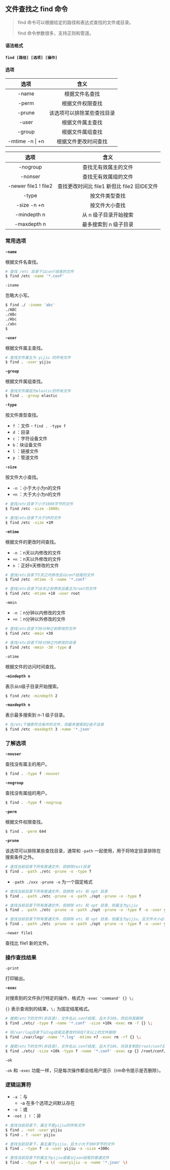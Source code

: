## 文件查找之 find 命令

> find 命令可以根据给定的路径和表达式查找的文件或目录。
>
> find 命令参数很多，支持正则和管道。

#### 语法格式

**`find [路径] [选项] [操作]`**

#### 选项

|      选项       |            含义            |
| :-------------: | :------------------------: |
|      -name      |       根据文件名查找       |
|      -perm      |      根据文件权限查找      |
|     -prune      | 该选项可以排除某些查找目录 |
|      -user      |      根据文件属主查找      |
|     -group      |      根据文件属组查找      |
| -mtime -n \| +n |    根据文件更改时间查找    |

|         选项         |                    含义                     |
| :------------------: | :-----------------------------------------: |
|       -nogroup       |            查找无有效属主的文件             |
|       -nonser        |            查找无有效属组的文件             |
| -newer file1 ! file2 | 查找更改时间比 file1 新但比 file2 旧IDE文件 |
|        -type         |               按文件类型查找                |
|     -size -n +n      |               按文件大小查找                |
|     -mindepth n      |            从 n 级子目录开始搜索            |
|     -maxdepth n      |            最多搜索到 n 级子目录            |

### 常用选项

**`-name`**

根据文件名查找。

```sh
# 查找 /etc 目录下以conf结尾的文件
$ find /etc -name '*.conf'
```

`-iname` 

忽略大小写。

```bash
$ find ./ -iname 'abc'
./ABC
./ABc
./Abc
./abc
$
```

**`-user`**

根据文件属主查找。

```sh
# 查找文件属主为 yijiu 的所有文件
$ find . -user yijiu
```

**`-group`**

根据文件属组查找。

```sh
# 查找文件属组为elastic的所有文件
$ find . -group elastic
```

**`-type`**

按文件类型查找。

- `f` ：文件  -  `find . -type f `
- `d` ：目录
- `c` ：字符设备文件
- `b`：块设备文件
- `l` ：链接文件
- `p` ：管道文件

**`-size`**

按文件大小查找。

- `-n` ：小于大小为n的文件
- `+n` ：大于大小为n的文件

```sh
# 查找/etc目录下小于1000字节的文件
$ find /etc -size -1000c
```

```sh
# 查找/etc目录下大于1M的文件
$ find /etc -size +1M
```

**`-mtime`**

根据文件的更改时间查找。

- `-n` ：n天以内修改的文件
- `+n` ：n天以外修改的文件
- `n`   ：正好n天修改的文件

```sh
# 查找/etc目录下5天之内修改且以conf结尾的文件
$ find /etc -mtime -5 -name '*.conf'
```

```sh
# 查找/etc目录下10天之前修改且属主为root的文件
$ find /etc -mtime +10 -user root
```

`-mmin`

- `-n` ：n分钟以内修改的文件
- `+n` ：n分钟以外修改的文件

```sh
# 查找/etc目录下30分钟之前修改的文件
$ find /etc -mmin +30
```

```sh
# 查找/etc目录下30分钟之内修改的目录
$ find /etc -mmin -30 -type d
```

`-atime`

根据文件的访问时间查找。

**`-mindepth n`**

表示从n级子目录开始搜索。

```sh
$ find /etc -mindepth 2
```

**`-maxdepth n`** 

表示最多搜索到 n-1 级子目录。

```sh
# 在/etc下搜索符合条件的文件，但最多搜索到2级子目录
$ find /etc -maxdepth 3 -name '*.json'
```



### 了解选项

**`-nouser`** 

查找没有属主的用户。

```sh
$ find . -type f -nouser
```

**`-nogroup`**

查找没有属组的用户。

```sh
$ find . -type f -nogroup
```

**`-perm`**

根据文件权限查找。

```sh
$ find . -perm 644
```

**`-prune`**

该选项可以排除某些查找目录，通常和 `-path` 一起使用，用于将特定目录排除在搜索条件之外。

```sh
# 查找当前目录下所有普通文件，但排除test目录
$ find . -path ./etc -prune -o -type f
```

- `-path ./xxx -prune -o` 为一个固定格式

```sh
# 查找当前目录下所有普通文件，但排除 etc 和 opt 目录
$ find . -path ./etc -prune -o -path ./opt -prune -o -type f
```

```sh
# 查找当前目录下所有普通文件，但排除 etc 和 opt 目录，但属主为yijiu
$ find . -path ./etc -prune -o -path ./opt -prune -o -type f -a -user yijiu
```

```sh
# 查找当前目录下所有普通文件，但排除 etc 和 opt 目录，但属主为yijiu，且文件大小必须大于500字
$ find . -path ./etc -prune -o -path ./opt -prune -o -type f -a -user yijiu -a -size +500c
```

`-newer file1`

查找比 file1 新的文件。



### 操作查找结果

`-print`

打印输出。

**`-exec`**

对搜索到的文件执行特定的操作，格式为 `-exec 'command' {} \;` 

`{}` 表示查询到的结果，`\;` 为固定结尾格式。

```sh
# 搜索/etc下的文件(非目录)，文件名以.conf结尾，且大于10k，然后将其删除
$ find ./etc/ -type f -name '*.conf' -size +10k -exec rm -f {} \;
```

```sh
# 将/var/log目录下以log结尾且更改时间在7天以上的文件删除
$ find ./var/log/ -name '*.log' -mtime +7 -exec rm -rf {} \;
```

```sh
# 搜索/etc下的文件(非目录)，文件名以.conf结尾，且大于10k，将其复制到/root/conf目录下
$ find ./etc/ -size +10k -type f -name '*.conf' -exec cp {} /root/conf/ \;
```

`-ok` 

`-ok`  和  `-exec` 功能一样，只是每次操作都会给用户提示（rm命令提示是否删除）。



### 逻辑运算符

- `-a` ：与
  - -a 在多个选项之间默认存在
- `-o` ：或
- `-not | !` ：非

```sh
# 查找当前目录下，属主不是yijiu的所有文件
$ find . -not -user yijiu 
$ find . ! -user yijiu
```

```sh
# 查找当前目录下，属主属于yijiu，且大小大于300字节的文件
$ find . -type f -a -user yijiu -a -size +300c
```

```sh
# 查找当前目录下的属主为yijiu或者以json结尾的普通文件
$ find . -type f -a \( -useryijiu -o -name '*.json' \)
```

